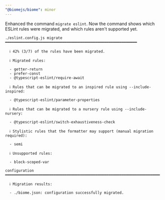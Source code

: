 ```yaml
---
"@biomejs/biome": minor
---
```


Enhanced the command `migrate eslint`. Now the command shows which ESLint rules were migrated,
and which rules aren't supported yet.

```
./eslint.config.js migrate ━━━━━━━━━━━━━━━━━━━━━━━━━━━━━━━━━━━━━━━━━━━━━━━━━━━━━━━━━━━━

  ℹ 42% (3/7) of the rules have been migrated.

  ℹ Migrated rules:

  - getter-return
  - prefer-const
  - @typescript-eslint/require-await

  ℹ Rules that can be migrated to an inspired rule using --include-inspired:

  - @typescript-eslint/parameter-properties

  ℹ Rules that can be migrated to a nursery rule using --include-nursery:

  - @typescript-eslint/switch-exhaustiveness-check

  ℹ Stylistic rules that the formatter may support (manual migration required):
  
  - semi

  ℹ Unsupported rules:

  - block-scoped-var

configuration ━━━━━━━━━━━━━━━━━━━━━━━━━━━━━━━━━━━━━━━━━━━━━━━━━━━━━━━━━━━━━━━━━━━━━━━━━━━━━━━━━━━━━━

  ℹ Migration results:

  - ./biome.json: configuration successfully migrated.
```
